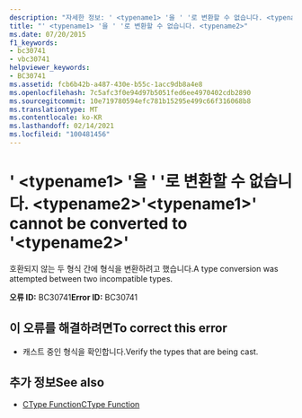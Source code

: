 ```yaml
---
description: "자세한 정보: ' <typename1> '을 ' '로 변환할 수 없습니다. <typename2>"
title: "' <typename1> '을 ' '로 변환할 수 없습니다. <typename2>"
ms.date: 07/20/2015
f1_keywords:
- bc30741
- vbc30741
helpviewer_keywords:
- BC30741
ms.assetid: fcb6b42b-a487-430e-b55c-1acc9db8a4e8
ms.openlocfilehash: 7c5afc3f0e94d97b5051fed6ee4970402cdb2890
ms.sourcegitcommit: 10e719780594efc781b15295e499c66f316068b8
ms.translationtype: MT
ms.contentlocale: ko-KR
ms.lasthandoff: 02/14/2021
ms.locfileid: "100481456"
---
```

# <a name="typename1-cannot-be-converted-to-typename2"></a><span data-ttu-id="f1c25-103">' \<typename1> '을 ' '로 변환할 수 없습니다. \<typename2></span><span class="sxs-lookup"><span data-stu-id="f1c25-103">'\<typename1>' cannot be converted to '\<typename2>'</span></span>

<span data-ttu-id="f1c25-104">호환되지 않는 두 형식 간에 형식을 변환하려고 했습니다.</span><span class="sxs-lookup"><span data-stu-id="f1c25-104">A type conversion was attempted between two incompatible types.</span></span>  
  
 <span data-ttu-id="f1c25-105">**오류 ID:** BC30741</span><span class="sxs-lookup"><span data-stu-id="f1c25-105">**Error ID:** BC30741</span></span>  
  
## <a name="to-correct-this-error"></a><span data-ttu-id="f1c25-106">이 오류를 해결하려면</span><span class="sxs-lookup"><span data-stu-id="f1c25-106">To correct this error</span></span>  
  
- <span data-ttu-id="f1c25-107">캐스트 중인 형식을 확인합니다.</span><span class="sxs-lookup"><span data-stu-id="f1c25-107">Verify the types that are being cast.</span></span>  
  
## <a name="see-also"></a><span data-ttu-id="f1c25-108">추가 정보</span><span class="sxs-lookup"><span data-stu-id="f1c25-108">See also</span></span>

- [<span data-ttu-id="f1c25-109">CType Function</span><span class="sxs-lookup"><span data-stu-id="f1c25-109">CType Function</span></span>](../language-reference/functions/ctype-function.md)
